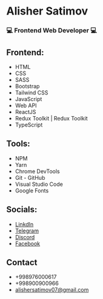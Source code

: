 # Alisher Satimov

### 💻 Frontend Web Developer 💻

## Frontend:

- HTML
- CSS
- SASS
- Bootstrap
- Tailwind CSS
- JavaScript
- Web API
- ReactJS
- Redux Toolkit | Redux Toolkit
- TypeScript

## Tools:

- NPM
- Yarn
- Chrome DevTools
- Git - GitHub
- Visual Studio Code
- Google Fonts

## Socials:

- [LinkdIn](https://www.linkedin.com/in/alishersatimov/)
- [Telegram](https://t.me/+998976000617)
- [Discord](https://discord.com/users/alishersatimov#3440)
- [Facebook](https://www.facebook.com/profile.php?id=100075801456756)

## Contact

- +998976000617
- +998900900966
- alishersatimov07@gmail.com
